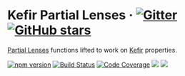 # <a id="kefir-partial-lenses"></a> Kefir Partial Lenses &middot; [![Gitter](https://img.shields.io/gitter/room/calmm-js/chat.js.svg)](https://gitter.im/calmm-js/chat) [![GitHub stars](https://img.shields.io/github/stars/calmm-js/kefir.partial.lenses.svg?style=social)](https://github.com/calmm-js/kefir.partial.lenses)

[Partial Lenses](https://github.com/calmm-js/partial.lenses//) functions lifted
to work on [Kefir](https://kefirjs.github.io/kefir/) properties.

[![npm version](https://badge.fury.io/js/kefir.partial.lenses.svg)](http://badge.fury.io/js/kefir.partial.lenses)
[![Build Status](https://travis-ci.org/calmm-js/kefir.partial.lenses.svg?branch=master)](https://travis-ci.org/calmm-js/kefir.partial.lenses)
[![Code Coverage](https://img.shields.io/codecov/c/github/calmm-js/kefir.partial.lenses/master.svg)](https://codecov.io/github/calmm-js/kefir.partial.lenses?branch=master)
[![](https://david-dm.org/calmm-js/kefir.partial.lenses.svg)](https://david-dm.org/calmm-js/kefir.partial.lenses)
[![](https://david-dm.org/calmm-js/kefir.partial.lenses/dev-status.svg)](https://david-dm.org/calmm-js/kefir.partial.lenses?type=dev)

